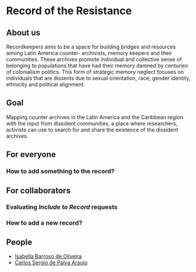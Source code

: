 # Record of the Resistance

## About us
Recordkeepers aims to be a space for building bridges and resources among Latin America counter- archivists, memory keepers and their communities. These archives promote individual and collective sense of belonging to populations that have had their memory damned by centuries of colonialism politics. This form of strategic memory neglect focuses on individuals that are dissents due to sexual orientation, race, gender identity, ethnicity and political alignment.

## Goal
Mapping counter archives in the Latin America and the Caribbean region with the input from dissident communities, a place where researchers, activists can use to search for and share the existence of the dissident archives.

## For everyone

### How to add something to the record?

## For collaborators

### Evaluating *Include to Record* requests

### How to add a new record?

## People

* [Isabella Barroso de Oliveira](http://isabarroso.com/)
* [Carlos Sergio de Paiva Araujo](https://github.com/carlossdparaujo)
